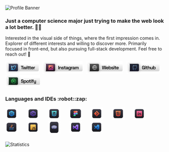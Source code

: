 ![Profile Banner](https://media.discordapp.net/attachments/886427688808624129/886428203411984394/banner.gif)

### **Just a computer science major just trying to make the web look a lot better. :robot::wave:**
Interested in the visual side of things, where the first impression comes in. Explorer of different interests and willing to discover more. Primarily focused in front-end, but also pursuing full-stack development. Feel free to reach out! :loudspeaker:

<p align="left">
<a href="https://twitter.com/nvstco/" target="_blank"><img height="40" src="./materials/pf_svg/pf_twitter.svg"></a>&nbsp;&nbsp;
<a href="https://www.instagram.com/nvstco/" target="_blank"><img height="40" src="./materials/pf_svg/pf_instagram.svg"></a>&nbsp;&nbsp;
<a href="https://nvstco.tumblr.com/" target="_blank"><img height="40" src="./materials/pf_svg/pf_website.svg"></a>&nbsp;&nbsp;
<a href="https://github.com/nvstco/" target="_blank"><img height="40" src="./materials/pf_svg/pf_github.svg"></a>&nbsp;&nbsp;
<a href="https://open.spotify.com/user/zalphspreo?si=f088ff9976bd45bd"  target="_blank"><img height="40" src="./materials/pf_svg/pf_spotify.svg"></a>&nbsp;&nbsp;
</p>
<h3 align="left"> Languages and IDEs :robot::zap: </h3>
<code><img src="./materials/lang_svg/cplus_icon.svg" width="40" height="40"/></code>                ឵               ឵               ឵               ឵               ឵឵               ឵
<code><img src="./materials/lang_svg/csharp_icon.svg" width="40" height="40"/></code>                ឵               ឵               ឵               ឵               ឵឵               ឵
<code><img src="./materials/lang_svg/css_icon.svg" width="40" height="40"/></code>                ឵               ឵               ឵               ឵               ឵឵               ឵
<code><img src="./materials/lang_svg/figma_icon.svg" width="40" height="40"/></code>                ឵               ឵               ឵               ឵               ឵឵               ឵
<code><img src="./materials/lang_svg/git_icon.svg" width="40" height="40"/></code>                ឵               ឵               ឵               ឵               ឵឵               ឵
<code><img src="./materials/lang_svg/html_icon.svg" width="40" height="40"/></code>                ឵               ឵               ឵               ឵               ឵឵               ឵
<code><img src="./materials/lang_svg/invision_icon.svg" width="40" height="40"/></code>                ឵               ឵               ឵               ឵               ឵឵                 ឵
<code><img src="./materials/lang_svg/java_icon.svg" width="40" height="40"/></code>                ឵               ឵               ឵               ឵               ឵឵               ឵
<code><img src="./materials/lang_svg/javascript_icon.svg" width="40" height="40"/></code>                ឵               ឵               ឵               ឵               ឵឵               ឵
<code><img src="./materials/lang_svg/php_icon.svg" width="40" height="40"/></code>                ឵               ឵               ឵               ឵               ឵឵               ឵
<code><img src="./materials/lang_svg/vs_icon.svg" width="40" height="40"/></code>                ឵               ឵               ឵               ឵               ឵឵               ឵
<code><img src="./materials/lang_svg/vscode_icon.svg" width="40" height="40"/></code> 

###

![Statistics](https://github-readme-stats.vercel.app/api/top-langs/?username=anuraghazra&layout=compact&theme=github_dark&bg_color=90,0D1117,161b22&hide_border=true&langs_count=4&card_width=1000&custom_title=Languages)
